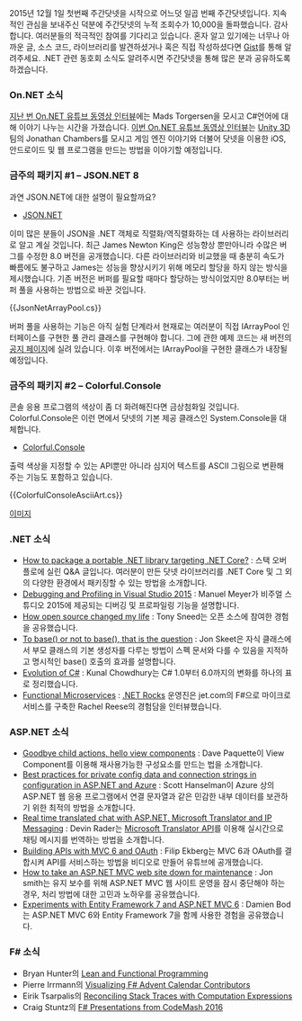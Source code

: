 2015년 12월 1일 첫번째 주간닷넷을 시작으로 어느덧 일곱 번째 주간닷넷입니다. 지속적인 관심을 보내주신 덕분에 주간닷넷의 누적 조회수가 10,000을 돌파했습니다. 감사합니다. 여러분들의 적극적인 참여를 기다리고 있습니다. 혼자 알고 있기에는 너무나 아까운 글, 소스 코드, 라이브러리를 발견하셨거나 혹은 직접 작성하셨다면 [Gist](https://gist.github.com/options/e9fc443b8c882157fe4a)를 통해 알려주세요. .NET 관련 동호회 소식도 알려주시면 주간닷넷을 통해 많은 분과 공유하도록 하겠습니다.

### On.NET 소식

[지난 번 On.NET 유튜브 동영상 인터뷰](https://www.youtube.com/watch?v=pwdxfY2Y2Ow)에는 Mads Torgersen을 모시고 C#언어에 대해 이야기 나누는 시간을 가졌습니다. [이번 On.NET 유튜브 동영상 인터뷰](https://www.youtube.com/watch?v=B0yWmVL8hF0)는 [Unity 3D](http://unity3d.com/)팀의 Jonathan Chambers를 모시고 게임 엔진 이야기와 더불어 닷넷을 이용한 iOS, 안드로이드 및 웹 프로그램을 만드는 방법을 이야기할 예정입니다. 

### 금주의 패키지 #1 – JSON.NET 8

과연 JSON.NET에 대한 설명이 필요할까요? 

* [JSON.NET](https://github.com/JamesNK/Newtonsoft.Json)

이미 많은 분들이 JSON을 .NET 객체로 직렬화/역직렬화하는 데 사용하는 라이브러리로 알고 계실 것입니다. 최근 James Newton King은 성능향상 뿐만아니라 수많은 버그를 수정한 8.0 버전을 공개했습니다. 다른 라이브러리와 비교했을 때 충분히 속도가 빠름에도 불구하고 James는 성능을 향상시키기 위해 메모리 할당을 하지 않는 방식을 제시했습니다. 기존 버전은 버퍼를 필요할 때마다 할당하는 방식이었지만 8.0부터는 버퍼 풀을 사용하는 방법으로 바꾼 것입니다.

<section>
{{JsonNetArrayPool.cs}} <script src="https://gist.github.com/bleroy/784f9c6d439fca8b3812.js"></script>
</section>

버퍼 풀을 사용하는 기능은 아직 실험 단계라서 현재로는 여러분이 직접 IArrayPool 인터페이스를 구현한 풀 관리 클래스를 구현해야 합니다. 그에 관한 예제 코드는 새 버전의 [공지 페이지](http://james.newtonking.com/archive/2015/12/20/json-net-8-0-release-1-allocations-and-bug-fixes)에 실려 있습니다. 이후 버전에서는 IArrayPool을 구현한 클래스가 내장될 예정입니다.

### 금주의 패키지 #2 – Colorful.Console

콘솔 응용 프로그램의 색상이 좀 더 화려해진다면 금상첨화일 것입니다. Colorful.Console은 이런 면에서 닷넷의 기본 제공 클래스인 System.Console을 대체합니다. 

* [Colorful.Console](http://colorfulconsole.com/)

출력 색상을 지정할 수 있는 API뿐만 아니라 심지어 텍스트를 ASCII 그림으로 변환해 주는 기능도 포함하고 있습니다.

<section>
{{ColorfulConsoleAsciiArt.cs}} <script src="https://gist.github.com/bleroy/4f09cf8dc7419cda5ba5.js"></script>
</section>

[이미지](https://camo.githubusercontent.com/ac939db6a00a5639d3c257298dcb87432d83ecff/687474703a2f2f636f6c6f7266756c636f6e736f6c652e636f6d2f696d616765732f61736369695f78322e706e67)

### .NET 소식

* [How to package a portable .NET library targeting .NET Core?](https://stackoverflow.com/questions/34611919/how-to-package-a-portable-net-library-targeting-net-core) : 스택 오버플로에 실린 Q&A 글입니다. 여러분이 만든 닷넷 라이브러리를 .NET Core 및 그 외의 다양한 환경에서 패키징할 수 있는 방법을 소개합니다.
* [Debugging and Profiling in Visual Studio 2015](https://www.simple-talk.com/dotnet/visual-studio/debugging-and-profiling-in-visual-studio-2015/) : Manuel Meyer가 비주얼 스튜디오 2015에 제공되는 디버깅 및 프로파일링 기능을 설명합니다.
* [How open source changed my life](http://blog.tonysneed.com/2015/12/19/how-open-source-changed-my-life/) : Tony Sneed는 오픈 소스에 참여한 경험을 공유했습니다.
* [To base() or not to base(), that is the question](http://codeblog.jonskeet.uk/2016/01/08/to-base-or-not-to-base-that-is-the-question/) : Jon Skeet은 자식 클래스에서 부모 클래스의 기본 생성자를 다루는 방법이 스펙 문서와 다를 수 있음을 지적하고 명시적인 base() 호출의 효과를 설명합니다.
* [Evolution of C#](http://www.kunal-chowdhury.com/2016/01/csharp-basics.html) : Kunal Chowdhury는 C# 1.0부터 6.0까지의 변화를 하나의 표로 정리했습니다.
* [Functional Microservices](http://www.dotnetrocks.com/default.aspx?ShowNum=1240) : [.NET Rocks](http://www.dotnetrocks.com) 운영진은 jet.com의 F#으로 마이크로서비스를 구축한 Rachel Reese의 경험담을 인터뷰했습니다.


### ASP.NET 소식

* [Goodbye child actions, hello view components](http://www.davepaquette.com/archive/2016/01/02/goodbye-child-actions-hello-view-components.aspx) : Dave Paquette이 View Component를 이용해 재사용가능한 구성요소를 만드는 법을 소개합니다.
* [Best practices for private config data and connection strings in configuration in ASP.NET and Azure](http://www.hanselman.com/blog/BestPracticesForPrivateConfigDataAndConnectionStringsInConfigurationInASPNETAndAzure.aspx) : Scott Hanselman이 Azure 상의 ASP.NET 웹 응용 프로그램에서 연결 문자열과 같은 민감한 내부 데이터를 보관하기 위한 최적의 방법을 소개합니다.
* [Real time translated chat with ASP.NET, Microsoft Translator and IP Messaging](https://www.twilio.com/blog/2015/12/hola-ip-messaging-real-time-translated-chat-with-asp-net-microsoft-translator-and-ip-messaging.html) : Devin Rader는 [Microsoft Translator API](http://www.microsoft.com/en-us/translator/translatorapi.aspx)를 이용해 실시간으로 채팅 메시지를 번역하는 방법을 소개합니다.
* [Building APIs with MVC 6 and OAuth](https://www.youtube.com/watch?v=vqcAVic4Ej0) : Filip Ekberg는 MVC 6과 OAuth를 결합시켜 API를 서비스하는 방법을 비디오로 만들어 유튜브에 공개했습니다.
* [How to take an ASP.NET MVC web site down for maintenance](https://www.simple-talk.com/dotnet/asp.net/how-to-take-an-asp.net-mvc-web-site-down-for-maintenance/) : Jon smith는 유지 보수를 위해 ASP.NET MVC 웹 사이트 운영을 잠시 중단해야 하는 경우, 처리 방법에 대한 고민과 노하우를 공유했습니다.
* [Experiments with Entity Framework 7 and ASP.NET MVC 6](http://damienbod.com/2016/01/07/experiments-with-entity-framework-7-and-asp-net-5-mvc-6/) : Damien Bod는 ASP.NET MVC 6와 Entity Framework 7을 함께 사용한 경험을 공유했습니다.  


### F# 소식

* Bryan Hunter의 [Lean and Functional Programming](https://vimeo.com/album/3452190/video/131189623#t=2m04s)
* Pierre Irrmann의 [Visualizing F# Advent Calendar Contributors](http://www.pirrmann.net/visualizing-f-advent-calendar-contributors/)
* Eirik Tsarpalis의 [Reconciling Stack Traces with Computation Expressions](https://eiriktsarpalis.wordpress.com/2015/12/27/reconciling-stacktraces-with-computation-expressions/)
* Craig Stuntz의 [F# Presentations from CodeMash 2016](http://blogs.teamb.com/craigstuntz/2015/11/09/38883/)

